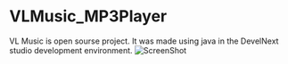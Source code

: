 # VLMusic_MP3Player
VL Music is open sourse project.
It was made using java in the DevelNext studio development environment.
![ScreenShot](https://yadi.sk/i/24vhcVbWydPxXA)
